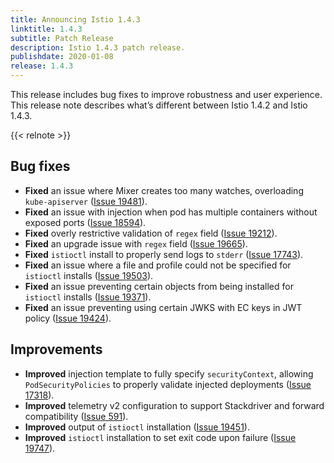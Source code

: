 ```yaml
---
title: Announcing Istio 1.4.3
linktitle: 1.4.3
subtitle: Patch Release
description: Istio 1.4.3 patch release.
publishdate: 2020-01-08
release: 1.4.3
---
```


This release includes bug fixes to improve robustness and user experience. This release note describes what’s different between Istio 1.4.2 and Istio 1.4.3.

{{< relnote >}}

## Bug fixes

- **Fixed** an issue where Mixer creates too many watches, overloading `kube-apiserver` ([Issue 19481](https://github.com/istio/istio/issues/19481)).
- **Fixed** an issue with injection when pod has multiple containers without exposed ports ([Issue 18594](https://github.com/istio/istio/issues/18594)).
- **Fixed** overly restrictive validation of `regex` field ([Issue 19212](https://github.com/istio/istio/pull/19212)).
- **Fixed** an upgrade issue with `regex` field ([Issue 19665](https://github.com/istio/istio/pull/19665)).
- **Fixed** `istioctl` install to properly send logs to `stderr` ([Issue 17743](https://github.com/istio/istio/issues/17743)).
- **Fixed** an issue where a file and profile could not be specified for `istioctl` installs ([Issue 19503](https://github.com/istio/istio/issues/19503)).
- **Fixed** an issue preventing certain objects from being installed for `istioctl` installs ([Issue 19371](https://github.com/istio/istio/issues/19371)).
- **Fixed** an issue preventing using certain JWKS with EC keys in JWT policy ([Issue 19424](https://github.com/istio/istio/issues/19424)).

## Improvements

- **Improved** injection template to fully specify `securityContext`, allowing `PodSecurityPolicies` to properly validate injected deployments ([Issue 17318](https://github.com/istio/istio/issues/17318)).
- **Improved** telemetry v2 configuration to support Stackdriver and forward compatibility ([Issue 591](https://github.com/istio/installer/pull/591)).
- **Improved** output of `istioctl` installation ([Issue 19451](https://github.com/istio/istio/issues/19451)).
- **Improved** `istioctl` installation to set exit code upon failure ([Issue 19747](https://github.com/istio/istio/issues/19747)).
